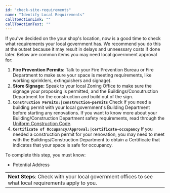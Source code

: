 ```yaml
---
id: "check-site-requirements"
name: "Identify Local Requirements"
callToActionLink: ""
callToActionText: ""
---
```


If you've decided on the your shop's location, now is a good time to check what requirements your local government has. We recommend you do this at the outset because it may result in delays and unneessary costs if done later. Below are common items you may need local government approval for:
        
1) **Fire Prevention Permits:** Talk to your Fire Prevention Bureau or Fire Department to make sure your space is meeting requirements, like working sprinklers, extinguishers and signage).
2) **Store Signage:** Speak to your local Zoning Office to make sure the signage your proposing is permitted, and the Buildings/Consutruction Department for the construction and build out of the sign.
3) **`Construction Permits:|construction-permits`** Check if you need a building permit with your local government's Building Department before starting any renovations. If you want to know more about your Building/Construction Department safety requirements, read through the [Uniform Construction Code](https://nj.gov/dca/divisions/codes/codreg/ucc.html).
4) **`Certificate of Occupancy/Approval:|certificate-occupancy`** If you needed a construction permit for your renovation, you may need to meet with the  Buildings/Construction Department to obtain a Certificate that indicates that your space is safe for occupancy.
       
 
To complete this step, you must know:
- Potential Address

||
|---|
| **Next Steps**: Check with your local government offices to see what local requirements apply to you.|
